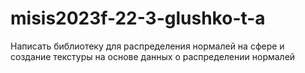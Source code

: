 # misis2023f-22-3-glushko-t-a
Написать библиотеку для распределения нормалей на сфере и создание текстуры на основе данных о распределении нормалей 

